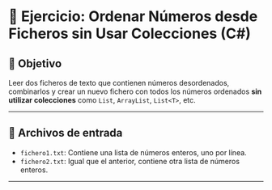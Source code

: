 # 📄 Ejercicio: Ordenar Números desde Ficheros sin Usar Colecciones (C#)

## 🎯 Objetivo
Leer dos ficheros de texto que contienen números desordenados, combinarlos y crear un nuevo fichero con todos los números ordenados **sin utilizar colecciones** como `List`, `ArrayList`, `List<T>`, etc.

---

## 📁 Archivos de entrada

- `fichero1.txt`: Contiene una lista de números enteros, uno por línea.
- `fichero2.txt`: Igual que el anterior, contiene otra lista de números enteros.

---
